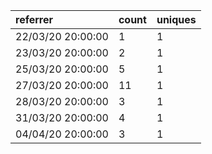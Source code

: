 | referrer          | count | uniques |
| :---------------- | :---- | :------ |
| 22/03/20 20:00:00 | 1     | 1       |
| 23/03/20 20:00:00 | 2     | 1       |
| 25/03/20 20:00:00 | 5     | 1       |
| 27/03/20 20:00:00 | 11    | 1       |
| 28/03/20 20:00:00 | 3     | 1       |
| 31/03/20 20:00:00 | 4     | 1       |
| 04/04/20 20:00:00 | 3     | 1       |